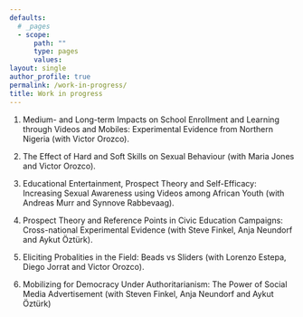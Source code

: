 ```yaml
---
defaults:
  # _pages
  - scope:
      path: ""
      type: pages
      values:
layout: single
author_profile: true
permalink: /work-in-progress/
title: Work in progress
---
```

 
1. Medium- and Long-term Impacts on School Enrollment and Learning through Videos and Mobiles: Experimental Evidence from Northern Nigeria (with Victor Orozco).

2. The Effect of Hard and Soft Skills on Sexual Behaviour (with Maria Jones and Victor Orozco).

3. Educational Entertainment, Prospect Theory and Self-Efficacy: Increasing Sexual Awareness using Videos among African Youth (with Andreas Murr and Synnove Rabbevaag).

4. Prospect Theory and Reference Points in Civic Education Campaigns: Cross-national Experimental Evidence (with Steve Finkel, Anja Neundorf and Aykut Öztürk).

5. Eliciting Probalities in the Field: Beads vs Sliders (with Lorenzo Estepa, Diego Jorrat and Victor Orozco).

6.  Mobilizing for Democracy Under Authoritarianism: The Power of Social Media Advertisement (with Steven Finkel, Anja Neundorf and Aykut Öztürk)